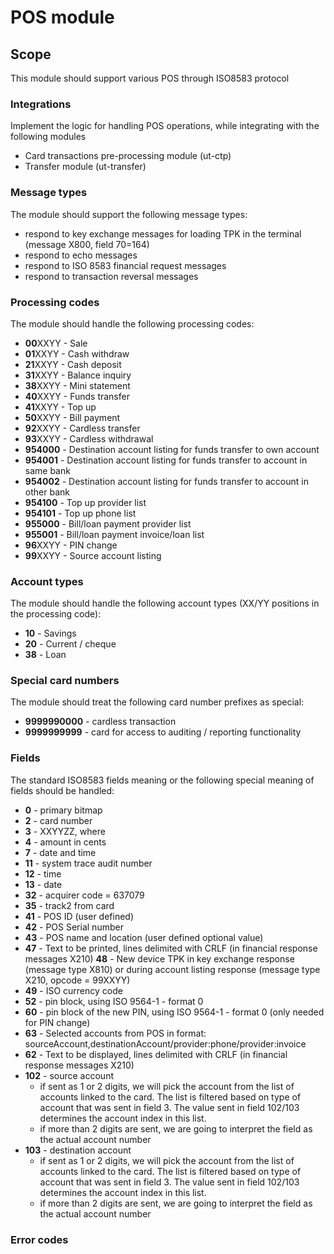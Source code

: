 # POS module

## Scope
This module should support various POS through ISO8583 protocol

### Integrations
Implement the logic for handling POS operations, while integrating with the following modules
* Card transactions pre-processing module (ut-ctp)
* Transfer module (ut-transfer)

### Message types
The module should support the following message types:
* respond to key exchange messages for loading TPK in the terminal (message X800, field 70=164)
* respond to echo messages
* respond to ISO 8583 financial request messages
* respond to transaction reversal messages

### Processing codes
The module should handle the following processing codes:
* **00**XXYY - Sale
* **01**XXYY - Cash withdraw
* **21**XXYY - Cash deposit
* **31**XXYY - Balance inquiry
* **38**XXYY - Mini statement
* **40**XXYY - Funds transfer
* **41**XXYY - Top up
* **50**XXYY - Bill payment
* **92**XXYY - Cardless transfer
* **93**XXYY - Cardless withdrawal
* **954000** - Destination account listing for funds transfer to own account
* **954001** - Destination account listing for funds transfer to account in same bank
* **954002** - Destination account listing for funds transfer to account in other bank
* **954100** - Top up provider list
* **954101** - Top up phone list
* **955000** - Bill/loan payment provider list
* **955001** - Bill/loan payment invoice/loan list
* **96**XXYY - PIN change
* **99**XXYY - Source account listing

### Account types
The module should handle the following account types (XX/YY positions in the processing code):
* **10** - Savings
* **20** - Current / cheque
* **38** - Loan

### Special card numbers
The module should treat the following card number prefixes as special:
* **9999990000** - cardless transaction
* **9999999999** - card for access to auditing / reporting functionality

### Fields
The standard ISO8583 fields meaning or the following special meaning of fields should be handled:
* **0** - primary bitmap
* **2** - card number
* **3** - XXYYZZ, where
* **4** - amount in cents
* **7** - date and time
* **11** - system trace audit number
* **12** - time
* **13** - date
* **32** - acquirer code = 637079
* **35** - track2 from card
* **41** - POS ID (user defined)
* **42** - POS Serial number
* **43** - POS name and location (user defined optional value)
* **47** - Text to be printed, lines delimited with CRLF (in financial response messages X210)
  **48** - New device TPK in key exchange response (message type X810) or during account listing response (message type X210, opcode = 99XXYY)
* **49** - ISO currency code
* **52** - pin block, using ISO 9564-1 - format 0
* **60** - pin block of the new PIN, using ISO 9564-1 - format 0 (only needed for PIN change)
* **63** - Selected accounts from POS in format: sourceAccount,destinationAccount/provider:phone/provider:invoice
* **62** - Text to be displayed, lines delimited with CRLF (in financial response messages X210)
* **102** - source account
  - if sent as 1 or 2 digits, we will pick the account from the list of accounts linked to the card. The list is filtered based on type of account that was sent in field 3. The value sent in field 102/103 determines the account index in this list.
  - if more than 2 digits are sent, we are going to interpret the field as the actual account number
* **103** - destination account
  - if sent as 1 or 2 digits, we will pick the account from the list of accounts linked to the card. The list is filtered based on type of account that was sent in field 3. The value sent in field 102/103 determines the account index in this list.
  - if more than 2 digits are sent, we are going to interpret the field as the actual account number

### Error codes
